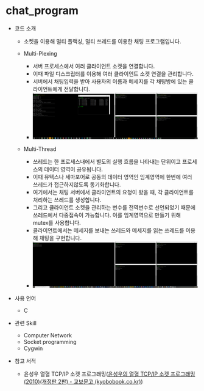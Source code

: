 # chat_program
- 코드 소개

  - 소켓을 이용해 멀티 플랙싱, 멀티 쓰레드를 이용한 채팅 프로그램입니다.

  - Multi-Plexing

    - 서버 프로세스에서 여러 클라이언트 소켓을 연결합니다.
    - 이때 파일 디스크립터를 이용해 여러 클라이언트 소켓 연결을 관리합니다.
    - 서버에서 채팅입력을 받아 사용자의 이름과 메세지를 각 채팅방에 있는 클라이언트에게 전달합니다.
    - ![chat-program/결과화면](./multiplexing/결과화면.png)

     

  - Multi-Thread

    - 쓰레드는 한 프로세스내에서 별도의 실행 흐름을 나타내는 단위이고 프로세스의 데이터 영역이 공유됩니다.
    - 이때 뮤텍스나 세마포어로 공동의 데이터 영역인 임계영역에 한번에 여러 쓰레드가 접근하지않도록 동기화합니다.
    - 여기에서는 채팅 서버에서 클라이언트의 요청이 왔을 때, 각 클라이언트를 처리하는 쓰레드를 생성합니다.
    - 그리고 클라이언트 소켓을 관리하는 변수를 전역변수로 선언되었기 때문에 쓰레드에서 다중접속이 가능합니다. 이를 임계영역으로 만들기 위해 mutex를 사용합니다.
    - 클라이언트에서는 메세지를 보내는 쓰레드와 메세지를 읽는 쓰레드를 이용해 채팅을 구현합니다.
    - ![chat-program/multi-thread screenshot](./multithread/multi-thread_screenshot.png)

  

- 사용 언어

  - C

- 관련 Skill

  - Computer Network
  - Socket programming
  - Cygwin

- 참고 서적
  
  - 윤성우 열혈 TCP/IP 소켓 프로그래밍([윤성우의 열혈 TCP/IP 소켓 프로그래밍(2010)(개정판 2판) - 교보문고 (kyobobook.co.kr)](http://www.kyobobook.co.kr/product/detailViewKor.laf?ejkGb=KOR&mallGb=KOR&barcode=9788996094036&orderClick=LEa&Kc=))
